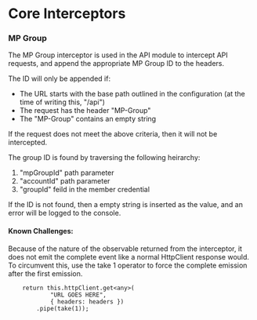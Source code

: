 # Core Interceptors

### MP Group

The MP Group interceptor is used in the API module to intercept API requests, and append the appropriate MP Group ID to the headers.

The ID will only be appended if:

- The URL starts with the base path outlined in the configuration (at the time of writing this, "/api")
- The request has the header "MP-Group"
- The "MP-Group" contains an empty string

If the request does not meet the above criteria, then it will not be intercepted.

The group ID is found by traversing the following heirarchy:

1.  "mpGroupId" path parameter
2.  "accountId" path parameter
3.  "groupId" feild in the member credential

If the ID is not found, then a empty string is inserted as the value, and an error will be logged to the console.

#### Known Challenges:

Because of the nature of the observable returned from the interceptor, it does not emit the complete event like a normal HttpClient response would. To circumvent this, use the take 1 operator to force the complete emission after the first emission.

```
	return this.httpClient.get<any>(
			"URL GOES HERE",
			{ headers: headers })
		.pipe(take(1));
```
